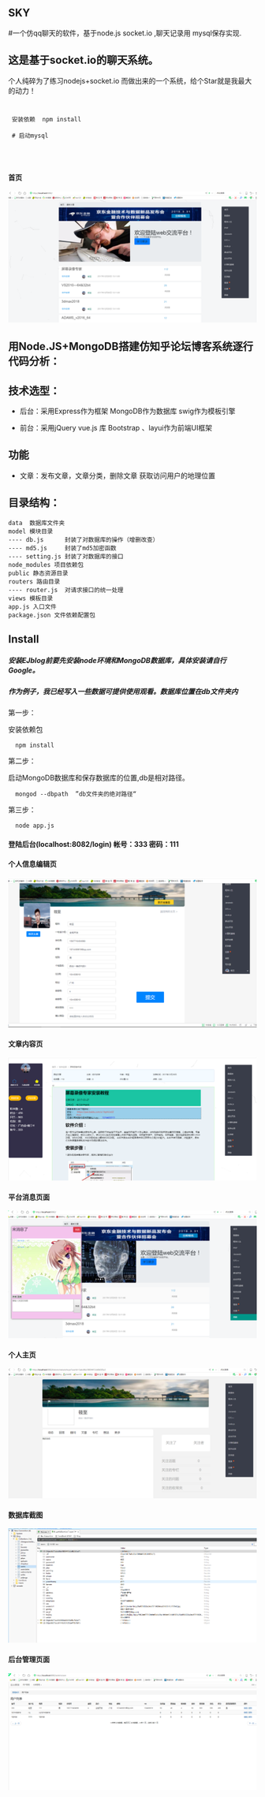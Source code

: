 ## SKY
 #一个仿qq聊天的软件，基于node.js socket.io ,聊天记录用 mysql保存实现.



## 这是基于socket.io的聊天系统。

个人纯碎为了练习nodejs+socket.io 而做出来的一个系统，给个Star就是我最大的动力！
#
```
 安装依赖  npm install 
 
 # 启动mysql 
 
 
 
```
#### 首页

![](https://raw.githubusercontent.com/huanghzimj/Blog/master/demo/ford-img/index.png)





## 用Node.JS+MongoDB搭建仿知乎论坛博客系统逐行代码分析：


## 技术选型：

* 后台：采用Express作为框架 MongoDB作为数据库 swig作为模板引擎  

* 前台：采用jQuery vue.js 库 Bootstrap 、layui作为前端UI框架
 
## 功能

* 文章：发布文章，文章分类，删除文章 获取访问用户的地理位置

## 目录结构：

```
data  数据库文件夹
model 模块目录
---- db.js      封装了对数据库的操作（增删改查）
---- md5.js     封装了md5加密函数
---- setting.js 封装了对数据库的接口
node_modules 项目依赖包
public 静态资源目录
routers 路由目录
---- router.js  对请求接口的统一处理
views 模板目录
app.js 入口文件
package.json 文件依赖配置包
```

## Install

##### 安装EJblog前要先安装node环境和MongoDB数据库，具体安装请自行Google。

##### 作为例子，我已经写入一些数据可提供使用观看。数据库位置在db文件夹内

第一步：

安装依赖包

```
  npm install
```

第二步：

启动MongoDB数据库和保存数据库的位置,db是相对路径。
```
  mongod --dbpath  ”db文件夹的绝对路径“
```

第三步：

```
  node app.js
```
#### 登陆后台(localhost:8082/login) 帐号：333 密码：111



#### 个人信息编辑页

![](https://raw.githubusercontent.com/huanghzimj/Blog/master/demo/ford-img/jianli.png)

#### 文章内容页

![](https://raw.githubusercontent.com/huanghzimj/Blog/master/demo/ford-img/neirong.png)

#### 平台消息页面

![](https://raw.githubusercontent.com/huanghzimj/Blog/master/demo/ford-img/message.png)

#### 个人主页

![](https://raw.githubusercontent.com/huanghzimj/Blog/master/demo/ford-img/zhuye.png)


#### 数据库截图

![](https://raw.githubusercontent.com/huanghzimj/Blog/master/demo/ford-img/sql.png)

#### 后台管理页面

![](https://raw.githubusercontent.com/huanghzimj/Blog/master/demo/ford-img/admin.png)
